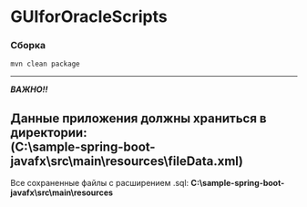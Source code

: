 # GUIforOracleScripts #

### Сборка
```
mvn clean package
```
_____________________
 ***ВАЖНО!!***
## Данные приложения должны храниться в директории: <br/>(C:\sample-spring-boot-javafx\src\main\resources\fileData.xml) ##
Все сохраненные файлы с расширением .sql: **C:\sample-spring-boot-javafx\src\main\resources**
